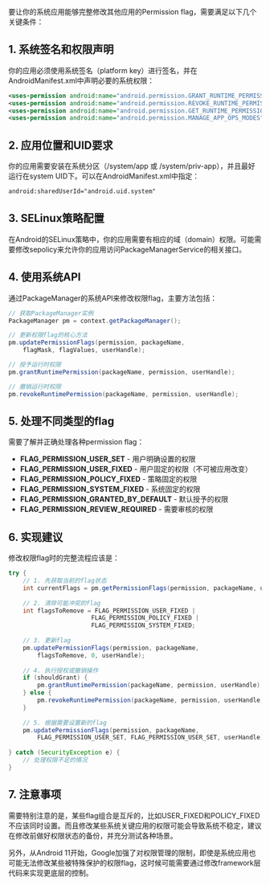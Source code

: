 要让你的系统应用能够完整修改其他应用的Permission flag，需要满足以下几个关键条件：

## 1. 系统签名和权限声明

你的应用必须使用系统签名（platform key）进行签名，并在AndroidManifest.xml中声明必要的系统权限：

```xml
<uses-permission android:name="android.permission.GRANT_RUNTIME_PERMISSIONS" />
<uses-permission android:name="android.permission.REVOKE_RUNTIME_PERMISSIONS" />
<uses-permission android:name="android.permission.GET_RUNTIME_PERMISSIONS" />
<uses-permission android:name="android.permission.MANAGE_APP_OPS_MODES" />
```

## 2. 应用位置和UID要求

你的应用需要安装在系统分区（/system/app 或 /system/priv-app），并且最好运行在system UID下。可以在AndroidManifest.xml中指定：

```xml
android:sharedUserId="android.uid.system"
```

## 3. SELinux策略配置

在Android的SELinux策略中，你的应用需要有相应的域（domain）权限。可能需要修改sepolicy来允许你的应用访问PackageManagerService的相关接口。

## 4. 使用系统API

通过PackageManager的系统API来修改权限flag，主要方法包括：

```java
// 获取PackageManager实例
PackageManager pm = context.getPackageManager();

// 更新权限flag的核心方法
pm.updatePermissionFlags(permission, packageName, 
    flagMask, flagValues, userHandle);

// 授予运行时权限
pm.grantRuntimePermission(packageName, permission, userHandle);

// 撤销运行时权限  
pm.revokeRuntimePermission(packageName, permission, userHandle);
```

## 5. 处理不同类型的flag

需要了解并正确处理各种permission flag：

- **FLAG_PERMISSION_USER_SET** - 用户明确设置的权限
- **FLAG_PERMISSION_USER_FIXED** - 用户固定的权限（不可被应用改变）
- **FLAG_PERMISSION_POLICY_FIXED** - 策略固定的权限
- **FLAG_PERMISSION_SYSTEM_FIXED** - 系统固定的权限
- **FLAG_PERMISSION_GRANTED_BY_DEFAULT** - 默认授予的权限
- **FLAG_PERMISSION_REVIEW_REQUIRED** - 需要审核的权限

## 6. 实现建议

修改权限flag时的完整流程应该是：

```java
try {
    // 1. 先获取当前的flag状态
    int currentFlags = pm.getPermissionFlags(permission, packageName, userHandle);
    
    // 2. 清除可能冲突的flag
    int flagsToRemove = FLAG_PERMISSION_USER_FIXED | 
                       FLAG_PERMISSION_POLICY_FIXED |
                       FLAG_PERMISSION_SYSTEM_FIXED;
    
    // 3. 更新flag
    pm.updatePermissionFlags(permission, packageName, 
        flagsToRemove, 0, userHandle);
    
    // 4. 执行授权或撤销操作
    if (shouldGrant) {
        pm.grantRuntimePermission(packageName, permission, userHandle);
    } else {
        pm.revokeRuntimePermission(packageName, permission, userHandle);
    }
    
    // 5. 根据需要设置新的flag
    pm.updatePermissionFlags(permission, packageName,
        FLAG_PERMISSION_USER_SET, FLAG_PERMISSION_USER_SET, userHandle);
        
} catch (SecurityException e) {
    // 处理权限不足的情况
}
```

## 7. 注意事项

需要特别注意的是，某些flag组合是互斥的，比如USER_FIXED和POLICY_FIXED不应该同时设置。而且修改某些系统关键应用的权限可能会导致系统不稳定，建议在修改前做好权限状态的备份，并充分测试各种场景。

另外，从Android 11开始，Google加强了对权限管理的限制，即使是系统应用也可能无法修改某些被特殊保护的权限flag，这时候可能需要通过修改framework层代码来实现更底层的控制。